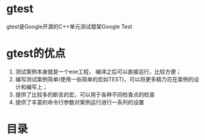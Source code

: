 # gtest
gtest是Google开源的C++单元测试框架Google Test

# gtest的优点
1. 测试案例本身就是一个exe工程， 编译之后可以直接运行，比较方便；
2. 编写测试案例简单(使用一些简单的宏如TEST)，可以将更多精力花在案例的设计和编写上；
3. 提供了比较多的断言的宏，可以用于各种不同检查点的检查
4. 提供了丰富的命令行参数对案例运行进行一系列的设置

# 目录
